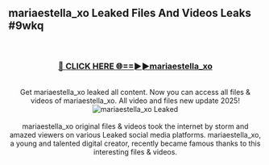 ## mariaestella_xo Leaked Files And Videos Leaks #9wkq
<br>
<div align="center">
<h3><a href="https://watchclip.my.id/mariaestella_xo" rel="nofollow">🔴 CLICK HERE 🌐==►►mariaestella_xo</a></h3>
<br>
Get mariaestella_xo leaked all content. Now you can access all files & videos of mariaestella_xo. All video and files new update 2025!
<br>
<a href="https://watchclip.my.id/mariaestella_xo" rel="nofollow" data-target="animated-image.originalLink"><img src="https://i.ibb.co.com/WyWwxjT/player-gif2.gif" alt="mariaestella_xo Leaked" style="max-width: 100%; display: inline-block;" data-target="animated-image.originalImage"></a>
<br><br>
mariaestella_xo original files & videos took the internet by storm and amazed viewers on various Leaked social media platforms. mariaestella_xo, a young and talented digital creator, recently became famous thanks to this interesting files & videos.
</div>
<br>